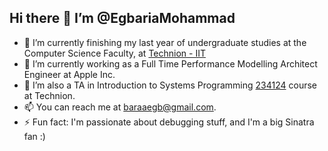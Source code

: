 ## Hi there 👋 I’m @EgbariaMohammad

- 🌱 I’m currently finishing my last year of undergraduate studies at the Computer Science Faculty, at [Technion - IIT](https://www.technion.ac.il/en/home-2/)
- 🔭 I’m currently working as a Full Time Performance Modelling Architect Engineer at Apple Inc.
- 💞️ I’m also a TA in Introduction to Systems Programming [234124](https://students.technion.ac.il/local/technionsearch/course/234124) course at Technion.
- 📫 You can reach me at baraaegb@gmail.com.
- ⚡ Fun fact: I'm passionate about debugging stuff, and I'm a big Sinatra fan :)
